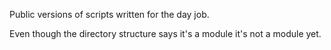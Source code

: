 Public versions of scripts written for the day job.

Even though the directory structure says it's a module it's not a module yet.

